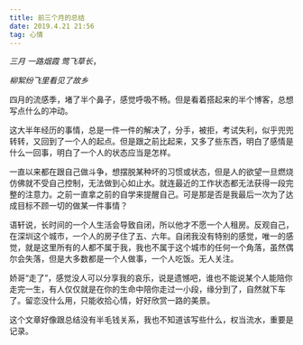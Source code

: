 ```yaml
---
title: 前三个月的总结
date: 2019.4.21 21:56
tag: 心情
---
```


*三月 一路烟霞 莺飞草长*，

*柳絮纷飞里看见了故乡*

<!-- more -->
四月的流感季，堵了半个鼻子，感觉呼吸不畅。但是看着搭起来的半个博客，总想写点什么的冲动。

这大半年经历的事情，总是一件一件的解决了，分手，被拒，考试失利，似乎兜兜转转，又回到了一个人的起点。但是跟之前比起来，又多了些东西，明白了感情是什么一回事，明白了一个人的状态应当是怎样。

一直以来都在跟自己做斗争，想摆脱某种坏的习惯或状态，但是人的欲望一旦燃烧仿佛就不受自己控制，无法做到心如止水。就连最近的工作状态都无法获得一段完整的注意力。之前一直拿之前的自学来提醒自己。可是那是否是我最后一次为了达成目标不顾一切的做某一件事情？

语轩说，长时间的一个人生活会导致自闭，所以他才不愿一个人租房。反观自己，在深圳这个城市，一个人的房子住了五、六年。自闭我没有特别的感觉，唯一的感觉，就是这里所有的人都不属于我，我也不属于这个城市的任何一个角落，虽然偶尔会失落，但是大多数都是一个人做事，一个人吃饭。无人关注。

娇哥“走了”，感觉没人可以分享我的哀乐，说是遗憾吧，谁也不能说某个人能陪你走完一生，有人仅仅就是在你的生命中陪你走过一小段，缘分到了，自然就下车了。留恋没什么用，只能收拾心情，好好欣赏一路的美景。

这个文章好像跟总结没有半毛钱关系，我也不知道该写些什么，权当流水，重要是记录。